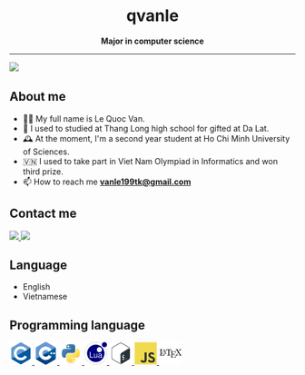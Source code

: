 <h1 align="center"><b>qvanle</b></h1>
<p align="center"><b>Major in computer science</b></p>

---


![](https://komarev.com/ghpvc/?username=qvanle)

## About me 
- 👨‍💻 My full name is Le Quoc Van.
- 🏫 I used to studied at Thang Long high school for gifted at Da Lat.
- 🕰 At the moment, I'm a second year student at Ho Chi Minh University of Sciences.
- 🇻🇳 I used to take part in Viet Nam Olympiad in Informatics and won third prize.
- 📫 How to reach me **vanle199tk@gmail.com**

## Contact me

<div>
  <a href="https://github.com/qvanle">
    <img src="https://img.shields.io/badge/GitHub-100000?style=for-the-badge&logo=github&logoColor=white"/>
  <a href="https://www.facebook.com/qvanleye">
  <img src = "https://img.shields.io/badge/Facebook-1877F2?style=for-the-badge&logo=facebook&logoColor=white"/>
  </a>
</div>

## Language 
- English
- Vietnamese 

## Programming language 
<p align="left">  
  <a href="https://www.w3schools.com/c/" target="_blank"> 
    <img src="https://raw.githubusercontent.com/devicons/devicon/master/icons/c/c-original.svg" alt="c" width="40" height="40"/> 
  </a> 
  <a href="https://www.w3schools.com/cpp/" target="_blank"> 
    <img src="https://raw.githubusercontent.com/devicons/devicon/master/icons/cplusplus/cplusplus-original.svg" alt="cplusplus" width="40" height="40"/> 
  </a>
  <a href="https://www.python.org" target="_blank"> 
    <img src="https://raw.githubusercontent.com/devicons/devicon/master/icons/python/python-original.svg" alt="python" width="40" height="40"/> 
  </a> 
  <a href="https://www.lua.org" target="_blank"> 
    <img src="https://raw.githubusercontent.com/devicons/devicon/master/icons/lua/lua-original-wordmark.svg" alt="lua" width="40" height="40"/> 
  </a> 
    <a href="https://www.gnu.org/software/bash/" target="_blank"> 
    <img src="https://raw.githubusercontent.com/devicons/devicon/master/icons/bash/bash-original.svg" alt="bash" width="40" height="40"/> 
  </a> 
  
  </a> 
    <a href="https://www.w3schools.com/js" target="_blank"> 
    <img src="https://raw.githubusercontent.com/devicons/devicon/master/icons/javascript/javascript-original.svg" alt="bash" width="40" height="40"/> 
  </a> 

  </a> 
    <a href="(https://www.latex-project.org/)" target="_blank"> 
    <img src="https://raw.githubusercontent.com/devicons/devicon/master/icons/latex/latex-original.svg" alt="bash" width="40" height="40"/> 
  </a> 


</p>
